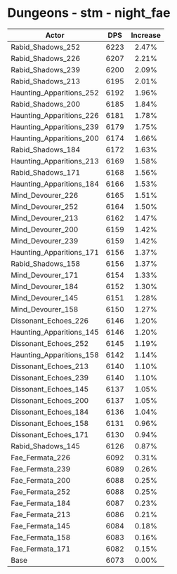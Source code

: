 # Dungeons - stm - night_fae
| Actor | DPS | Increase |
|---|:---:|:---:|
|Rabid_Shadows_252|6223|2.47%|
|Rabid_Shadows_226|6207|2.21%|
|Rabid_Shadows_239|6200|2.09%|
|Rabid_Shadows_213|6195|2.01%|
|Haunting_Apparitions_252|6192|1.96%|
|Rabid_Shadows_200|6185|1.84%|
|Haunting_Apparitions_226|6181|1.78%|
|Haunting_Apparitions_239|6179|1.75%|
|Haunting_Apparitions_200|6174|1.66%|
|Rabid_Shadows_184|6172|1.63%|
|Haunting_Apparitions_213|6169|1.58%|
|Rabid_Shadows_171|6168|1.56%|
|Haunting_Apparitions_184|6166|1.53%|
|Mind_Devourer_226|6165|1.51%|
|Mind_Devourer_252|6164|1.50%|
|Mind_Devourer_213|6162|1.47%|
|Mind_Devourer_200|6159|1.42%|
|Mind_Devourer_239|6159|1.42%|
|Haunting_Apparitions_171|6156|1.37%|
|Rabid_Shadows_158|6156|1.37%|
|Mind_Devourer_171|6154|1.33%|
|Mind_Devourer_184|6152|1.30%|
|Mind_Devourer_145|6151|1.28%|
|Mind_Devourer_158|6150|1.27%|
|Dissonant_Echoes_226|6146|1.20%|
|Haunting_Apparitions_145|6146|1.20%|
|Dissonant_Echoes_252|6145|1.19%|
|Haunting_Apparitions_158|6142|1.14%|
|Dissonant_Echoes_213|6140|1.10%|
|Dissonant_Echoes_239|6140|1.10%|
|Dissonant_Echoes_145|6137|1.05%|
|Dissonant_Echoes_200|6137|1.05%|
|Dissonant_Echoes_184|6136|1.04%|
|Dissonant_Echoes_158|6131|0.96%|
|Dissonant_Echoes_171|6130|0.94%|
|Rabid_Shadows_145|6126|0.87%|
|Fae_Fermata_226|6092|0.31%|
|Fae_Fermata_239|6089|0.26%|
|Fae_Fermata_200|6088|0.25%|
|Fae_Fermata_252|6088|0.25%|
|Fae_Fermata_184|6087|0.23%|
|Fae_Fermata_213|6086|0.21%|
|Fae_Fermata_145|6084|0.18%|
|Fae_Fermata_158|6083|0.16%|
|Fae_Fermata_171|6082|0.15%|
|Base|6073|0.00%|
